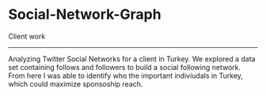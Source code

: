 # Social-Network-Graph
Client work
______________________
Analyzing Twitter Social Networks for a client in Turkey. We explored a data set containing follows and followers to 
build a social following network. From here I was able to identify who the important indiviudals in Turkey, which 
could maximize sponsoship reach. 

